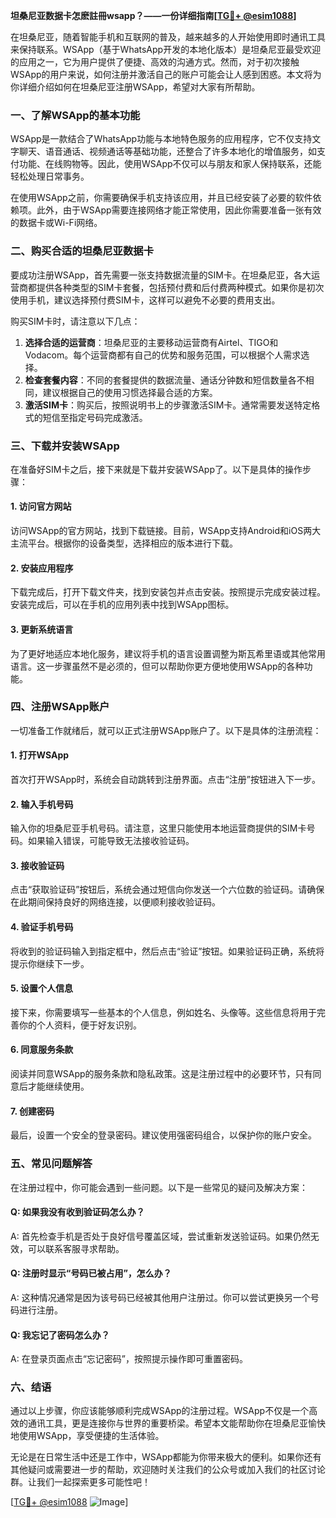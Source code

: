 **坦桑尼亚数据卡怎麽註冊wsapp？——一份详细指南[[TG💪+ @esim1088](https://t.me/s/esim1088)]**

在坦桑尼亚，随着智能手机和互联网的普及，越来越多的人开始使用即时通讯工具来保持联系。WSApp（基于WhatsApp开发的本地化版本）是坦桑尼亚最受欢迎的应用之一，它为用户提供了便捷、高效的沟通方式。然而，对于初次接触WSApp的用户来说，如何注册并激活自己的账户可能会让人感到困惑。本文将为你详细介绍如何在坦桑尼亚注册WSApp，希望对大家有所帮助。

### 一、了解WSApp的基本功能

WSApp是一款结合了WhatsApp功能与本地特色服务的应用程序，它不仅支持文字聊天、语音通话、视频通话等基础功能，还整合了许多本地化的增值服务，如支付功能、在线购物等。因此，使用WSApp不仅可以与朋友和家人保持联系，还能轻松处理日常事务。

在使用WSApp之前，你需要确保手机支持该应用，并且已经安装了必要的软件依赖项。此外，由于WSApp需要连接网络才能正常使用，因此你需要准备一张有效的数据卡或Wi-Fi网络。

### 二、购买合适的坦桑尼亚数据卡

要成功注册WSApp，首先需要一张支持数据流量的SIM卡。在坦桑尼亚，各大运营商都提供各种类型的SIM卡套餐，包括预付费和后付费两种模式。如果你是初次使用手机，建议选择预付费SIM卡，这样可以避免不必要的费用支出。

购买SIM卡时，请注意以下几点：
1. **选择合适的运营商**：坦桑尼亚的主要移动运营商有Airtel、TIGO和Vodacom。每个运营商都有自己的优势和服务范围，可以根据个人需求选择。
2. **检查套餐内容**：不同的套餐提供的数据流量、通话分钟数和短信数量各不相同，建议根据自己的使用习惯选择最合适的方案。
3. **激活SIM卡**：购买后，按照说明书上的步骤激活SIM卡。通常需要发送特定格式的短信至指定号码完成激活。

### 三、下载并安装WSApp

在准备好SIM卡之后，接下来就是下载并安装WSApp了。以下是具体的操作步骤：

#### 1. 访问官方网站
访问WSApp的官方网站，找到下载链接。目前，WSApp支持Android和iOS两大主流平台。根据你的设备类型，选择相应的版本进行下载。

#### 2. 安装应用程序
下载完成后，打开下载文件夹，找到安装包并点击安装。按照提示完成安装过程。安装完成后，可以在手机的应用列表中找到WSApp图标。

#### 3. 更新系统语言
为了更好地适应本地化服务，建议将手机的语言设置调整为斯瓦希里语或其他常用语言。这一步骤虽然不是必须的，但可以帮助你更方便地使用WSApp的各种功能。

### 四、注册WSApp账户

一切准备工作就绪后，就可以正式注册WSApp账户了。以下是具体的注册流程：

#### 1. 打开WSApp
首次打开WSApp时，系统会自动跳转到注册界面。点击“注册”按钮进入下一步。

#### 2. 输入手机号码
输入你的坦桑尼亚手机号码。请注意，这里只能使用本地运营商提供的SIM卡号码。如果输入错误，可能导致无法接收验证码。

#### 3. 接收验证码
点击“获取验证码”按钮后，系统会通过短信向你发送一个六位数的验证码。请确保在此期间保持良好的网络连接，以便顺利接收验证码。

#### 4. 验证手机号码
将收到的验证码输入到指定框中，然后点击“验证”按钮。如果验证码正确，系统将提示你继续下一步。

#### 5. 设置个人信息
接下来，你需要填写一些基本的个人信息，例如姓名、头像等。这些信息将用于完善你的个人资料，便于好友识别。

#### 6. 同意服务条款
阅读并同意WSApp的服务条款和隐私政策。这是注册过程中的必要环节，只有同意后才能继续使用。

#### 7. 创建密码
最后，设置一个安全的登录密码。建议使用强密码组合，以保护你的账户安全。

### 五、常见问题解答

在注册过程中，你可能会遇到一些问题。以下是一些常见的疑问及解决方案：

#### Q: 如果我没有收到验证码怎么办？
A: 首先检查手机是否处于良好信号覆盖区域，尝试重新发送验证码。如果仍然无效，可以联系客服寻求帮助。

#### Q: 注册时显示“号码已被占用”，怎么办？
A: 这种情况通常是因为该号码已经被其他用户注册过。你可以尝试更换另一个号码进行注册。

#### Q: 我忘记了密码怎么办？
A: 在登录页面点击“忘记密码”，按照提示操作即可重置密码。

### 六、结语

通过以上步骤，你应该能够顺利完成WSApp的注册过程。WSApp不仅是一个高效的通讯工具，更是连接你与世界的重要桥梁。希望本文能帮助你在坦桑尼亚愉快地使用WSApp，享受便捷的生活体验。

无论是在日常生活中还是工作中，WSApp都能为你带来极大的便利。如果你还有其他疑问或需要进一步的帮助，欢迎随时关注我们的公众号或加入我们的社区讨论群。让我们一起探索更多可能性吧！

[[TG💪+ @esim1088](https://t.me/s/esim1088) ![Image](https://i.postimg.cc/4NQfJmqS/Snipaste-2025-05-13-00-14-12.png)]